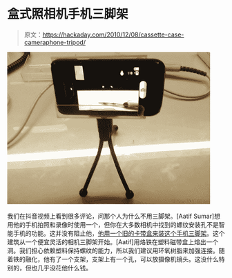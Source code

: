 # 盒式照相机手机三脚架

> 原文：<https://hackaday.com/2010/12/08/cassette-case-cameraphone-tripod/>

![](img/0c521b2d897d91a939ecf73f354c76d0.png "cassette-case-phone-tripod")

我们在抖音视频上看到很多评论，问那个人为什么不用三脚架。[Aatif Sumar]想用他的手机拍照和录像时使用一个，但你在大多数相机中找到的螺纹安装孔不是智能手机的功能。这并没有阻止他，[他用一个旧的卡带盒来装这个手机三脚架](http://zomgitscj.com/2010/11/28/make-your-own-cell-phone-tripod/)。这个建筑从一个便宜灵活的相机三脚架开始。[Aatif]用烙铁在塑料磁带盒上熔出一个洞。我们担心依赖塑料保持螺纹的能力，所以我们建议用环氧树脂来加强连接。随着铁的融化，他有了一个支架，支架上有一个孔，可以放摄像机镜头。这没什么特别的，但也几乎没花他什么钱。